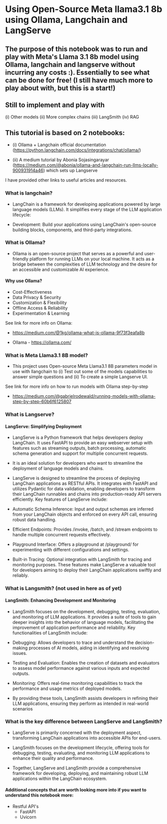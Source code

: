 # Using Open-Source Meta llama3.1 8b using Ollama, Langchain and LangServe


## The purpose of this notebook was to run and play with Meta's Llama 3.1 8b model using Ollama, langchain and langserve without incurring any costs :). Essentially to see what can be done for free! (I still have much more to play about with, but this is a start!)

## Still to implement and play with 

(i) Other models 
(ii) More complex chains
(iii) LangSmith
(iv) RAG

## This tutorial is based on 2 notebooks:

 - (i) Ollama + Langchain official documentation (https://python.langchain.com/docs/integrations/chat/ollama/)

 - (ii) A medium tutorial by Abonia Sojasingarayar (https://medium.com/@abonia/ollama-and-langchain-run-llms-locally-900931914a46) which sets up Langserve 

 I have provided other links to useful articles and resources. 


### What is langchain?

- LangChain is a framework for developing applications powered by large language models (LLMs). It simplifies every stage of the LLM application lifecycle:

- Development: Build your applications using LangChain's open-source building blocks, components, and third-party integrations.


### What is Ollama?

- Ollama is an open-source project that serves as a powerful and user-friendly platform for running LLMs on your local machine. It acts as a bridge between the complexities of LLM technology and the desire for an accessible and customizable AI experience. 


#### Why use Ollama? 

- Cost-Effectiveness
- Data Privacy & Security 
- Customization & Flexibility 
- Offline Access & Reliability 
- Experimentation & Learning 

See link for more info on Ollama: 

- https://medium.com/@1kg/ollama-what-is-ollama-9f73f3eafa8b

- Ollama - https://ollama.com/



### What is Meta Llama3.1 8B model?

- This project uses Open-source Meta Llama3.1 8B parameters model in use with llangchain to (i) Test out some of the models capabilities to answer simple questions and (ii) To create a simple Langserve UI. 

See link for more info on how to run models with Ollama step-by-step 

- https://medium.com/@gabrielrodewald/running-models-with-ollama-step-by-step-60b6f6125807  



### What is Langserve?
 
#### LangServe: Simplifying Deployment

- LangServe is a Python framework that helps developers deploy LangChain. It uses FastAPI to provide an easy webserver setup with features such as streaming outputs, batch processing, automatic schema generation and support for multiplie concurrent requests. 

- It is an ideal solution for developers who want to streamline the deployment of language models and chains.

- LangServe is designed to streamline the process of deploying LangChain applications as RESTful APIs. It integrates with FastAPI and utilizes Pydantic for data validation, enabling developers to transform their LangChain runnables and chains into production-ready API servers efficiently. Key features of LangServe include:

- Automatic Schema Inference: Input and output schemas are inferred from your LangChain objects and enforced on every API call, ensuring robust data handling.

- Efficient Endpoints: Provides /invoke, /batch, and /stream endpoints to handle multiple concurrent requests effectively.

- Playground Interface: Offers a playground at /playground/ for experimenting with different configurations and settings.

- Built-in Tracing: Optional integration with LangSmith for tracing and monitoring purposes.
These features make LangServe a valuable tool for developers aiming to deploy their LangChain applications swiftly and reliably.



### What is Langsmith? (not used in here as of yet) 

#### LangSmith: Enhancing Development and Monitoring

- LangSmith focuses on the development, debugging, testing, evaluation, and monitoring of LLM applications. It provides a suite of tools to gain deeper insights into the behavior of language models, facilitating the improvement of application performance and reliability. Key functionalities of LangSmith include:

- Debugging: Allows developers to trace and understand the decision-making processes of AI models, aiding in identifying and resolving issues.

- Testing and Evaluation: Enables the creation of datasets and evaluators to assess model performance against various inputs and expected outputs.

- Monitoring: Offers real-time monitoring capabilities to track the performance and usage metrics of deployed models.

- By providing these tools, LangSmith assists developers in refining their LLM applications, ensuring they perform as intended in real-world scenarios



### What is the key difference between LangServe and LangSmith? 

- LangServe is primarily concerned with the deployment aspect, transforming LangChain applications into accessible APIs for end-users.

- LangSmith focuses on the development lifecycle, offering tools for debugging, testing, evaluating, and monitoring LLM applications to enhance their quality and performance.

- Together, LangServe and LangSmith provide a comprehensive framework for developing, deploying, and maintaining robust LLM applications within the LangChain ecosystem.



#### Additional concepts that are worth looking more into if you want to understand this notebook more:

- Restful API's
    - FastAPI
    - Uvicorn
